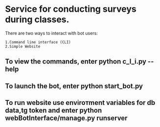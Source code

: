 # Service for conducting surveys during classes.

There are two ways to interact with bot users:
  ```
  1.Command line interface (CLI)
  2.Simple Website
  ```
  
## To view the commands, enter python c_l_i.py --help
## To launch the bot, enter python start_bot.py
## To run website use enviroтment variables for db data,tg token and enter python webBotInterface/manage.py runserver
